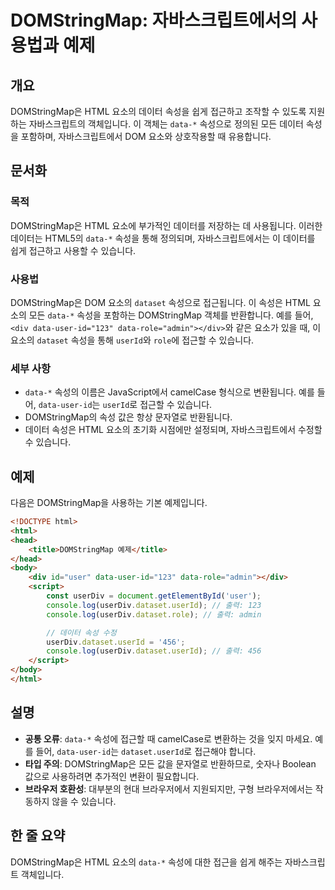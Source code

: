 <!--
Meta Description: # DOMStringMap: 자바스크립트에서의 사용법과 예제 ## 개요 DOMStringMap은 HTML 요소의 데이터 속성을 쉽게 접근하고 조작할 수 있도록 지원하는 자바스크립트의 객체입니다. 이 객체는 `data-*` 속성으로 정의된 모든 데이터 속성을 포함하며, ...
Meta Keywords: data, html, dataset, 요소의, user
-->

# DOMStringMap: 자바스크립트에서의 사용법과 예제

## 개요
DOMStringMap은 HTML 요소의 데이터 속성을 쉽게 접근하고 조작할 수 있도록 지원하는 자바스크립트의 객체입니다. 이 객체는 `data-*` 속성으로 정의된 모든 데이터 속성을 포함하며, 자바스크립트에서 DOM 요소와 상호작용할 때 유용합니다.

## 문서화
### 목적
DOMStringMap은 HTML 요소에 부가적인 데이터를 저장하는 데 사용됩니다. 이러한 데이터는 HTML5의 `data-*` 속성을 통해 정의되며, 자바스크립트에서는 이 데이터를 쉽게 접근하고 사용할 수 있습니다.

### 사용법
DOMStringMap은 DOM 요소의 `dataset` 속성으로 접근됩니다. 이 속성은 HTML 요소의 모든 `data-*` 속성을 포함하는 DOMStringMap 객체를 반환합니다. 예를 들어, `<div data-user-id="123" data-role="admin"></div>`와 같은 요소가 있을 때, 이 요소의 `dataset` 속성을 통해 `userId`와 `role`에 접근할 수 있습니다.

### 세부 사항
- `data-*` 속성의 이름은 JavaScript에서 camelCase 형식으로 변환됩니다. 예를 들어, `data-user-id`는 `userId`로 접근할 수 있습니다.
- DOMStringMap의 속성 값은 항상 문자열로 반환됩니다.
- 데이터 속성은 HTML 요소의 초기화 시점에만 설정되며, 자바스크립트에서 수정할 수 있습니다.

## 예제
다음은 DOMStringMap을 사용하는 기본 예제입니다.

```html
<!DOCTYPE html>
<html>
<head>
    <title>DOMStringMap 예제</title>
</head>
<body>
    <div id="user" data-user-id="123" data-role="admin"></div>
    <script>
        const userDiv = document.getElementById('user');
        console.log(userDiv.dataset.userId); // 출력: 123
        console.log(userDiv.dataset.role); // 출력: admin

        // 데이터 속성 수정
        userDiv.dataset.userId = '456';
        console.log(userDiv.dataset.userId); // 출력: 456
    </script>
</body>
</html>
```

## 설명
- **공통 오류**: `data-*` 속성에 접근할 때 camelCase로 변환하는 것을 잊지 마세요. 예를 들어, `data-user-id`는 `dataset.userId`로 접근해야 합니다.
- **타입 주의**: DOMStringMap은 모든 값을 문자열로 반환하므로, 숫자나 Boolean 값으로 사용하려면 추가적인 변환이 필요합니다.
- **브라우저 호환성**: 대부분의 현대 브라우저에서 지원되지만, 구형 브라우저에서는 작동하지 않을 수 있습니다. 

## 한 줄 요약
DOMStringMap은 HTML 요소의 `data-*` 속성에 대한 접근을 쉽게 해주는 자바스크립트 객체입니다.